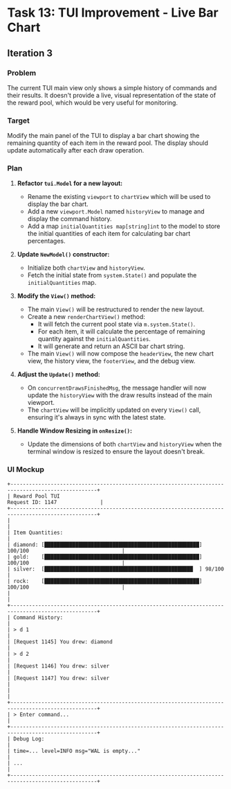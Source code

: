 # Task 13: TUI Improvement - Live Bar Chart

## Iteration 3

### Problem
The current TUI main view only shows a simple history of commands and their results. It doesn't provide a live, visual representation of the state of the reward pool, which would be very useful for monitoring.

### Target
Modify the main panel of the TUI to display a bar chart showing the remaining quantity of each item in the reward pool. The display should update automatically after each draw operation.

### Plan

1.  **Refactor `tui.Model` for a new layout:**
    *   Rename the existing `viewport` to `chartView` which will be used to display the bar chart.
    *   Add a new `viewport.Model` named `historyView` to manage and display the command history.
    *   Add a map `initialQuantities map[string]int` to the model to store the initial quantities of each item for calculating bar chart percentages.

2.  **Update `NewModel()` constructor:**
    *   Initialize both `chartView` and `historyView`.
    *   Fetch the initial state from `system.State()` and populate the `initialQuantities` map.

3.  **Modify the `View()` method:**
    *   The main `View()` will be restructured to render the new layout.
    *   Create a new `renderChartView()` method:
        *   It will fetch the current pool state via `m.system.State()`.
        *   For each item, it will calculate the percentage of remaining quantity against the `initialQuantities`.
        *   It will generate and return an ASCII bar chart string.
    *   The main `View()` will now compose the `headerView`, the new chart view, the history view, the `footerView`, and the debug view.

4.  **Adjust the `Update()` method:**
    *   On `concurrentDrawsFinishedMsg`, the message handler will now update the `historyView` with the draw results instead of the main viewport.
    *   The `chartView` will be implicitly updated on every `View()` call, ensuring it's always in sync with the latest state.

5.  **Handle Window Resizing in `onResize()`:**
    *   Update the dimensions of both `chartView` and `historyView` when the terminal window is resized to ensure the layout doesn't break.

### UI Mockup

```
+--------------------------------------------------------------------------------------------------+
| Reward Pool TUI                                                    Request ID: 1147              |
+--------------------------------------------------------------------------------------------------+
|                                                                                                  |
| Item Quantities:                                                                                 |
| diamond: [██████████████████████████████████████████████████] 100/100                              |
| gold:    [██████████████████████████████████████████████████] 100/100                              |
| silver:  [████████████████████████████████████████████████  ] 98/100                               |
| rock:    [██████████████████████████████████████████████████] 100/100                              |
|                                                                                                  |
+--------------------------------------------------------------------------------------------------+
| Command History:                                                                                 |
| > d 1                                                                                            |
| [Request 1145] You drew: diamond                                                                 |
| > d 2                                                                                            |
| [Request 1146] You drew: silver                                                                  |
| [Request 1147] You drew: silver                                                                  |
|                                                                                                  |
+--------------------------------------------------------------------------------------------------+
| > Enter command...                                                                               |
+--------------------------------------------------------------------------------------------------+
| Debug Log:                                                                                       |
| time=... level=INFO msg="WAL is empty..."                                                        |
| ...                                                                                              |
+--------------------------------------------------------------------------------------------------+
```